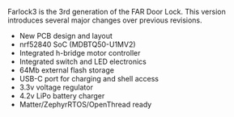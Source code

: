 Farlock3 is the 3rd generation of the FAR Door Lock. This version introduces several major changes over previous revisions.

* New PCB design and layout
* nrf52840 SoC (MDBTQ50-U1MV2)
* Integrated h-bridge motor controller
* Integrated switch and LED electronics
* 64Mb external flash storage
* USB-C port for charging and shell access
* 3.3v voltage regulator
* 4.2v LiPo battery charger
* Matter/ZephyrRTOS/OpenThread ready 
